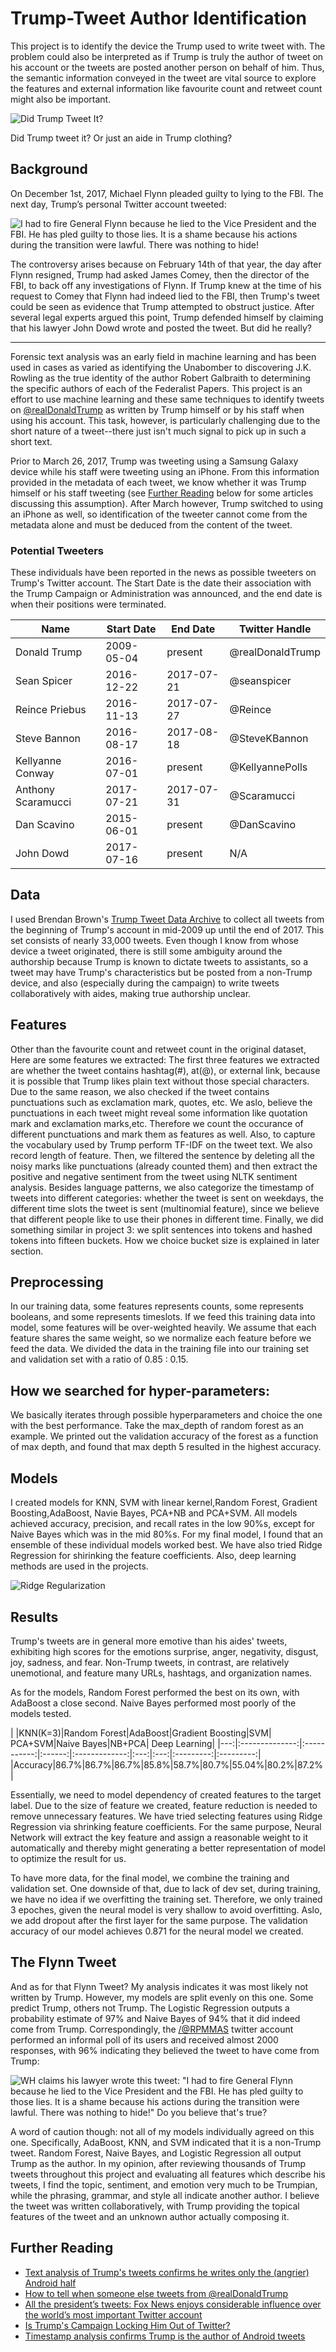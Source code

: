 # Trump-Tweet Author Identification

This project is to identify the device the Trump used to write tweet with. The problem could also be interpreted as if Trump is truly the author of tweet on his account or the tweets are posted another person on behalf of him. Thus, the semantic information conveyed in the tweet are vital source to explore the features and external information like favourite count and retweet count might also be important.

![Did Trump Tweet It?](images/trump_ticker.gif)

Did Trump tweet it? Or just an aide in Trump clothing?

## Background
On December 1st, 2017, Michael Flynn pleaded guilty to lying to the FBI. The next day, Trump’s personal Twitter account tweeted:

![I had to fire General Flynn because he lied to the Vice President and the FBI. He has pled guilty to those lies. It is a shame because his actions during the transition were lawful. There was nothing to hide!](images/flynn_tweet.png)

The controversy arises because on February 14th of that year, the day after Flynn resigned, Trump had asked James Comey, then the director of the FBI, to back off any investigations of Flynn. If Trump knew at the time of his request to Comey that Flynn had indeed lied to the FBI, then Trump's tweet could be seen as evidence that Trump attempted to obstruct justice. After several legal experts argued this point, Trump defended himself by claiming that his lawyer John Dowd wrote and posted the tweet. But did he really?

***

Forensic text analysis was an early field in machine learning and has been used in cases as varied as identifying the Unabomber to discovering J.K. Rowling as the true identity of the author Robert Galbraith to determining the specific authors of each of the Federalist Papers. This project is an effort to use machine learning and these same techniques to identify tweets on [@realDonaldTrump](https://twitter.com/realdonaldtrump) as written by Trump himself or by his staff when using his account. This task, however, is particularly challenging due to the short nature of a tweet--there just isn't much signal to pick up in such a short text.

Prior to March 26, 2017, Trump was tweeting using a Samsung Galaxy device while his staff were tweeting using an iPhone. From this information provided in the metadata of each tweet, we know whether it was Trump himself or his staff tweeting (see [Further Reading](#further-reading) below for some articles discussing this assumption). After March however, Trump switched to using an iPhone as well, so identification of the tweeter cannot come from the metadata alone and must be deduced from the content of the tweet.

### Potential Tweeters

These individuals have been reported in the news as possible tweeters on Trump's Twitter account. The Start Date is the date their association with the Trump Campaign or Administration was announced, and the end date is when their positions were terminated.

|Name|Start Date|End Date|Twitter Handle|
|----|----------|--------|--------------|
|Donald Trump|2009-05-04|present|@realDonaldTrump|
|Sean Spicer|2016-12-22|2017-07-21|@seanspicer|
|Reince Priebus|2016-11-13|2017-07-27|@Reince|
|Steve Bannon|2016-08-17|2017-08-18|@SteveKBannon|
|Kellyanne Conway|2016-07-01|present|@KellyannePolls|
|Anthony Scaramucci|2017-07-21|2017-07-31|@Scaramucci|
|Dan Scavino|2015-06-01|present|@DanScavino|
|John Dowd|2017-07-16|present|N/A|


## Data

I used Brendan Brown's [Trump Tweet Data Archive](https://github.com/bpb27/trump_tweet_data_archive) to collect all tweets from the beginning of Trump's account in mid-2009 up until the end of 2017. This set consists of nearly 33,000 tweets. Even though I know from whose device a tweet originated, there is still some ambiguity around the authorship because Trump is known to dictate tweets to assistants, so a tweet may have Trump's characteristics but be posted from a non-Trump device, and also (especially during the campaign) to write tweets collaboratively with aides, making true authorship unclear.

## Features
Other than the favourite count and retweet count in the original dataset, Here are some features
we extracted:
The first three features we extracted are whether the tweet contains hashtag(#), at(@), or
external link, because it is possible that Trump likes plain text without those special characters.
Due to the same reason, we also checked if the tweet contains punctuations such as
exclamation mark, quotes, etc. We aslo, believe the punctuations in each tweet might reveal
some information like quotation mark and exclamation marks,etc. Therefore we count the
occurance of different punctuations and mark them as features as well.
Also, to capture the vocabulary used by Trump perform TF-IDF on the tweet text. We also
record length of feature. Then, we filtered the sentence by deleting all the noisy marks like
punctuations (already counted them) and then extract the positive and negative sentiment from
the tweet using NLTK sentiment analysis.
Besides language patterns, we also categorize the timestamp of tweets into different categories:
whether the tweet is sent on weekdays, the different time slots the tweet is sent (multinomial
feature), since we believe that different people like to use their phones in different time.
Finally, we did something similar in project 3: we split sentences into tokens and hashed tokens
into fifteen buckets. How we choice bucket size is explained in later section.


## Preprocessing
In our training data, some features represents counts, some represents booleans, and some
represents timeslots. If we feed this training data into model, some features will be
over-weighted heavily. We assume that each feature shares the same weight, so we normalize
each feature before we feed the data. We divided the data in the training file into our training set
and validation set with a ratio of 0.85 : 0.15.

## How we searched for hyper-parameters:
We basically iterates through possible hyperparameters and choice the one with the best
performance. Take the max_depth of random forest as an example. We printed out the
validation accuracy of the forest as a function of max depth, and found that max depth 5
resulted in the highest accuracy.

## Models

I created models for KNN, SVM with linear kernel,Random Forest, Gradient Boosting,AdaBoost, Navie Bayes, PCA+NB and PCA+SVM. All models achieved accuracy, precision, and recall rates in the low 90%s, except for Naive Bayes which was in the mid 80%s. For my final model, I found that an ensemble of these individual models worked best.
We have also tried Ridge Regression for shirinking the feature coefficients.
Also, deep learning methods are used in the projects. 

![Ridge Regularization](images/ridge.png)

## Results

Trump's tweets are in general more emotive than his aides' tweets, exhibiting high scores for the emotions surprise, anger, negativity, disgust, joy, sadness, and fear. Non-Trump tweets, in contrast, are relatively unemotional, and feature many URLs, hashtags, and organization names.

As for the models, Random Forest performed the best on its own, with AdaBoost a close second. Naive Bayes performed most poorly of the models tested.

|   |KNN(K=3)|Random Forest|AdaBoost|Gradient Boosting|SVM| PCA+SVM|Naive Bayes|NB+PCA| Deep Learning|
|---:|:--------------:|:-----------:|:------:|:-------------:|:---:|:---:|:---------:|:---------:|
|Accuracy|86.7%|86.7%|86.7%|85.8%|58.7%|80.7%|55.04%|80.2%|87.2%|


Essentially, we need to model dependency of created features to the target label. Due to the
size of feature we created, feature reduction is needed to remove unnecessary features. We
have tried selecting features using Ridge Regression via shrinking feature coefficients. For the
same purpose, Neural Network will extract the key feature and assign a reasonable weight to it
automatically and thereby might generating a better representation of model to optimize the
result for us.

To have more data, for the final model, we combine the training and validation set. One
downside of that, due to lack of dev set, during training, we have no idea if we overfitting the
training set. Therefore, we only trained 3 epoches, given the neural model is very shallow to
avoid overfitting. Aslo, we add dropout after the first layer for the same purpose. The validation
accuracy of our model achieves 0.871 for the neural model we created.

## The Flynn Tweet

And as for that Flynn Tweet? My analysis indicates it was most likely not written by Trump. However, my models are split evenly on this one. Some predict Trump, others not Trump. The Logistic Regression outputs a probability estimate of 97% and Naive Bayes of 94% that it did indeed come from Trump. Correspondingly, the [/@RPMMAS](https://twitter.com/RPMMAS) twitter account performed an informal poll of its users and received almost 2000 responses, with 96% indicating they believed the tweet to have come from Trump:

![WH claims his lawyer wrote this tweet: "I had to fire General Flynn because he lied to the Vice President and the FBI. He has pled guilty to those lies. It is a shame because his actions during the transition were lawful. There was nothing to hide!" Do you believe that's true?](images/flynn_tweet_poll.png)

A word of caution though: not all of my models individually agreed on this one. Specifically, AdaBoost, KNN, and SVM indicated that it is a non-Trump tweet. Random Forest, Naive Bayes, and Logistic Regression all output Trump as the author. In my opinion, after reviewing thousands of Trump tweets throughout this project and evaluating all features which describe his tweets, I find the topic, sentiment, and emotion very much to be Trumpian, while the phrasing, grammar, and style all indicate another author. I believe the tweet was written collaboratively, with Trump providing the topical features of the tweet and an unknown author actually composing it.



## Further Reading

* [Text analysis of Trump's tweets confirms he writes only the (angrier) Android half](http://varianceexplained.org/r/trump-tweets/)
* [How to tell when someone else tweets from @realDonaldTrump](https://www.wired.com/story/tell-when-someone-else-tweets-from-realdonaldtrump/)
* [All the president’s tweets: Fox News enjoys considerable influence over the world’s most important Twitter account](https://www.economist.com/blogs/graphicdetail/2018/01/daily-chart-9)
* [Is Trump's Campaign Locking Him Out of Twitter?](https://www.theatlantic.com/politics/archive/2016/08/donald-trump-twitter-iphone-android/495239/)
* [Timestamp analysis confirms Trump is the author of Android tweets](http://didtrumptweetit.com/timestamp-analysis-trump-android-phone/)

